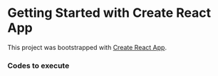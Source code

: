 # Getting Started with Create React App

This project was bootstrapped with [Create React App](https://github.com/facebook/create-react-app).

### Codes to execute
